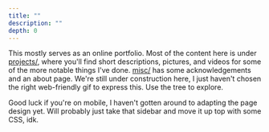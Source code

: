 ```yaml
---
title: ""
description: ""
depth: 0
---
```


This mostly serves as an online portfolio.
Most of the content here is under [projects/](/projects), where you'll find short descriptions, pictures, and videos for some of the more notable things I've done.
[misc/](/misc) has some acknowledgements and an about page.
We're still under construction here, I just haven't chosen the right web-friendly gif to express this.
Use the tree to explore.

Good luck if you're on mobile, I haven't gotten around to adapting the page design yet.
Will probably just take that sidebar and move it up top with some CSS, idk.